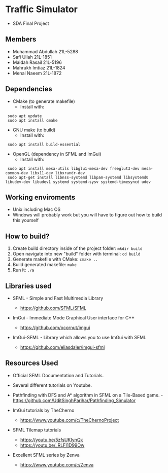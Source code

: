 # Traffic Simulator

- SDA Final Project

## Members

- Muhammad Abdullah 21L-5288
- Safi Ullah 21L-1851
- Maidah Rasail 21L-5196
- Mahrukh Imtiaz 21L-1824
- Menal Naeem 21L-1872
 
## Dependencies

- CMake (to generate makefile)
  - Install with:

```
 sudo apt update
 sudo apt install cmake

```

- GNU make (to build)
  - Install with:

```
 sudo apt install build-essential
```

- OpenGL (dependency in SFML and ImGui)
  - Install with:

```
 sudo apt install mesa-utils libglu1-mesa-dev freeglut3-dev mesa-common-dev libx11-dev libxrandr-dev
 sudo apt-get install libnss-systemd libpam-systemd libsystemd0 libudev-dev libudev1 systemd systemd-sysv systemd-timesyncd udev
```

## Working enviroments

- Unix including Mac OS
- Windows will probably work but you will have to figure out how to build this yourself

## How to build?

1. Create build directory inside of the project folder: `mkdir build`
2. Open navigate into new "build" folder with terminal: `cd build`
3. Generate makefile with CMake: `cmake ..`
4. Build generated makefile: `make`
5. Run it: `./a`

## Libraries used

- SFML - Simple and Fast Multimedia Library
  - https://github.com/SFML/SFML
- ImGui - Immediate Mode Graphical User interface for C++

  - https://github.com/ocornut/imgui

- ImGui-SFML - Library which allows you to use ImGui with SFML
  - https://github.com/eliasdaler/imgui-sfml

## Resources Used

- Official SFML Documentation and Tutorials.

- Several different tutorials on Youtube.

- Pathfinding with DFS and A\* algorithm in SFML on a Tile-Based game. -https://github.com/UditSinghParihar/Pathfinding_Simulator
- ImGui tutorials by TheCherno
  - https://www.youtube.com/c/TheChernoProject
- SFML Tilemap tutorials
  - https://youtu.be/5zfsUKIynQk
  - https://youtu.be/_RLFI1D99Ow
- Excellent SFML series by Zenva
  - https://www.youtube.com/c/Zenva
